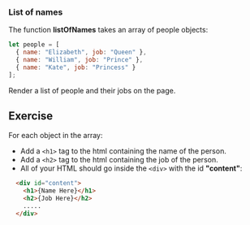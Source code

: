### List of names

The function **listOfNames** takes an array of people objects:

```js
let people = [
  { name: "Elizabeth", job: "Queen" },
  { name: "William", job: "Prince" },
  { name: "Kate", job: "Princess" }
];
```

Render a list of people and their jobs on the page.

## Exercise

For each object in the array:

* Add a `<h1>` tag to the html containing the name of the person.
* Add a `<h2>` tag to the html containing the job of the person.
* All of your HTML should go inside the `<div>` with the id **"content"**:

```html
  <div id="content">
    <h1>{Name Here}</h1>
    <h2>{Job Here}</h2>
    .....
  </div>
```
